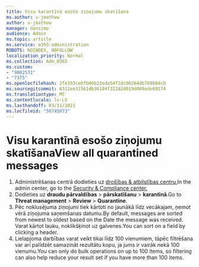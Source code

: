 ```yaml
---
title: Visu karantīnā esošo ziņojumu skatīšana
ms.author: v-jmathew
author: v-jmathew
manager: dansimp
audience: Admin
ms.topic: article
ms.service: o365-administration
ROBOTS: NOINDEX, NOFOLLOW
localization_priority: Normal
ms.collection: Adm_O365
ms.custom:
- "9002531"
- "7375"
ms.openlocfilehash: 2fe193cebfb00b22eda54f2dc0b264db7b9b84cb
ms.sourcegitcommit: 6312ee31561db36104f32282d019d069ede69174
ms.translationtype: MT
ms.contentlocale: lv-LV
ms.lasthandoff: 03/11/2021
ms.locfileid: "50745073"
---
```

# <a name="view-all-quarantined-messages"></a><span data-ttu-id="68bac-102">Visu karantīnā esošo ziņojumu skatīšana</span><span class="sxs-lookup"><span data-stu-id="68bac-102">View all quarantined messages</span></span>

1. <span data-ttu-id="68bac-103">Administrēšanas centrā dodieties uz [drošības & atbilstības centru.](https://go.microsoft.com/fwlink/p/?linkid=2077143)</span><span class="sxs-lookup"><span data-stu-id="68bac-103">In the admin center, go to the [Security & Compliance center.](https://go.microsoft.com/fwlink/p/?linkid=2077143)</span></span>
2. <span data-ttu-id="68bac-104">Dodieties uz **draudu pārvaldības**  >  **pārskatīšanu**  >  **karantīnā**.</span><span class="sxs-lookup"><span data-stu-id="68bac-104">Go to **Threat management** > **Review** > **Quarantine**.</span></span>
3. <span data-ttu-id="68bac-105">Pēc noklusējuma ziņojumi tiek kārtoti no jaunākā līdz vecākajam, ņemot vērā ziņojuma saņemšanas datumu.</span><span class="sxs-lookup"><span data-stu-id="68bac-105">By default, messages are sorted from newest to oldest based on the Date the message was received.</span></span> <span data-ttu-id="68bac-106">Varat kārtot lauku, noklikšķinot uz galvenes.</span><span class="sxs-lookup"><span data-stu-id="68bac-106">You can sort on a field by clicking a header.</span></span>
4. <span data-ttu-id="68bac-107">Lielapjoma darbības varat veikt tikai līdz 100 vienumiem, tāpēc filtrēšana var arī palīdzēt samazināt rezultātu kopu, ja jums ir vairāk nekā 100 vienumu.</span><span class="sxs-lookup"><span data-stu-id="68bac-107">You can only do bulk operations on up to 100 items, so filtering can also help reduce your result set if you have more than 100 items.</span></span>
